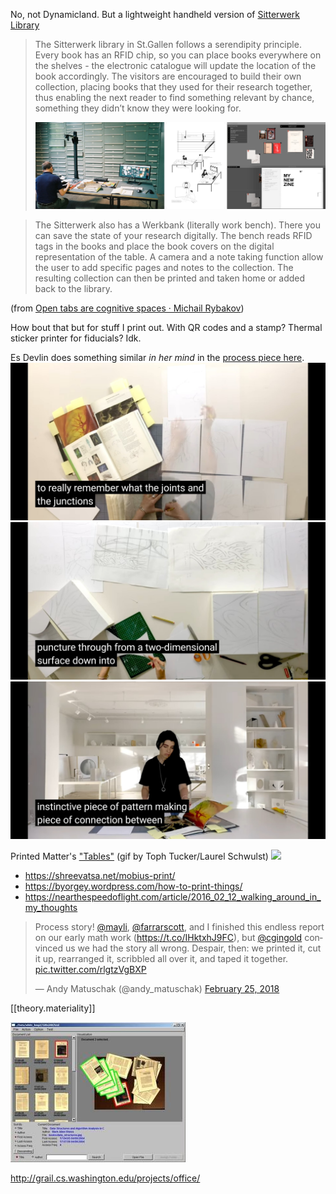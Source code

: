 
No, not Dynamicland. But a lightweight handheld version of [Sitterwerk Library](https://www.sitterwerk.ch/)

> The Sitterwerk library in St.Gallen follows a serendipity principle. Every book has an RFID chip, so you can place books everywhere on the shelves - the electronic catalogue will update the location of the book accordingly. The visitors are encouraged to build their own collection, placing books that they used for their research together, thus enabling the next reader to find something relevant by chance, something they didn’t know they were looking for.
>
> ![](assets/images/2021-01-29-02-24-25.png)

> The Sitterwerk also has a Werkbank (literally work bench). There you can save the state of your research digitally. The bench reads RFID tags in the books and place the book covers on the digital representation of the table. A camera and a note taking function allow the user to add specific pages and notes to the collection.
> The resulting collection can then be printed and taken home or added back to the library.

(from [Open tabs are cognitive spaces · Michail Rybakov](https://rybakov.com/blog/open_tabs_are_cognitive_spaces/))

How bout that but for stuff I print out. With QR codes and a stamp? Thermal sticker printer for fiducials? Idk.

Es Devlin does something similar _in her mind_ in the [process piece here](https://www.youtube.com/watch?v=58UroGqQ1ls&feature=youtu.be).
![](assets/images/2021-01-29-02-26-18.png)
![](assets/images/2021-01-29-02-26-31.png)
![](assets/images/2021-01-29-02-26-45.png)

Printed Matter's ["Tables"](https://www.printedmatter.org/catalog/tables/11555) (gif by Toph Tucker/Laurel Schwulst)
![](https://d2w9rnfcy7mm78.cloudfront.net/6107398/original_5ef41024ea80ff1819d81312cb036672.gif?1581045486?bc=0)

- <https://shreevatsa.net/mobius-print/>
- <https://byorgey.wordpress.com/how-to-print-things/>
- https://nearthespeedoflight.com/article/2016_02_12_walking_around_in_my_thoughts

<blockquote class="twitter-tweet"><p lang="en" dir="ltr">Process story! <a href="https://twitter.com/mayli?ref_src=twsrc%5Etfw">@mayli</a>, <a href="https://twitter.com/farrarscott?ref_src=twsrc%5Etfw">@farrarscott</a>, and I finished this endless report on our early math work (<a href="https://t.co/IHktxhJ9FC">https://t.co/IHktxhJ9FC</a>), but <a href="https://twitter.com/cgingold?ref_src=twsrc%5Etfw">@cgingold</a> convinced us we had the story all wrong. Despair, then: we printed it, cut it up, rearranged it, scribbled all over it, and taped it together. <a href="https://t.co/rlgtzVgBXP">pic.twitter.com/rlgtzVgBXP</a></p>&mdash; Andy Matuschak (@andy_matuschak) <a href="https://twitter.com/andy_matuschak/status/967796906003906565?ref_src=twsrc%5Etfw">February 25, 2018</a></blockquote> <script async src="https://platform.twitter.com/widgets.js" charset="utf-8"></script>

[[theory.materiality]]

![](/assets/images/2022-08-01-20-49-06.png)

http://grail.cs.washington.edu/projects/office/

